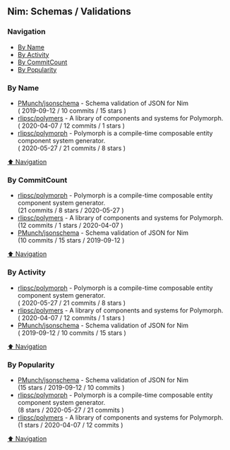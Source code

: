 ## Nim: Schemas / Validations


### Navigation

- [By Name](#by-name)
- [By Activity](#by-activity)
- [By CommitCount](#by-commitcount)
- [By Popularity](#by-popularity)

### By Name
<!-- PROJECTS_LIST -->
- [PMunch/jsonschema](https://github.com/PMunch/jsonschema) - Schema validation of JSON for Nim <br/> ( 2019-09-12 / 10 commits / 15 stars )
- [rlipsc/polymers](https://github.com/rlipsc/polymers) - A library of components and systems for Polymorph. <br/> ( 2020-04-07 / 12 commits / 1 stars )
- [rlipsc/polymorph](https://github.com/rlipsc/polymorph) - Polymorph is a compile-time composable entity component system generator. <br/> ( 2020-05-27 / 21 commits / 8 stars )
<!-- /PROJECTS_LIST -->

[⬆ Navigation](#navigation)

### By CommitCount
<!-- COMMITCOUNT_LIST -->
- [rlipsc/polymorph](https://github.com/rlipsc/polymorph) - Polymorph is a compile-time composable entity component system generator. <br/> (21 commits / 8 stars / 2020-05-27 )
- [rlipsc/polymers](https://github.com/rlipsc/polymers) - A library of components and systems for Polymorph. <br/> (12 commits / 1 stars / 2020-04-07 )
- [PMunch/jsonschema](https://github.com/PMunch/jsonschema) - Schema validation of JSON for Nim <br/> (10 commits / 15 stars / 2019-09-12 )
<!-- /COMMITCOUNT_LIST -->
[⬆ Navigation](#navigation)

### By Activity
<!-- ACTIVITY_LIST -->
- [rlipsc/polymorph](https://github.com/rlipsc/polymorph) - Polymorph is a compile-time composable entity component system generator. <br/> ( 2020-05-27 / 21 commits / 8 stars )
- [rlipsc/polymers](https://github.com/rlipsc/polymers) - A library of components and systems for Polymorph. <br/> ( 2020-04-07 / 12 commits / 1 stars )
- [PMunch/jsonschema](https://github.com/PMunch/jsonschema) - Schema validation of JSON for Nim <br/> ( 2019-09-12 / 10 commits / 15 stars )
<!-- /ACTIVITY_LIST -->

[⬆ Navigation](#navigation)

### By Popularity
<!-- POPULARITY_LIST -->
- [PMunch/jsonschema](https://github.com/PMunch/jsonschema) - Schema validation of JSON for Nim <br/> (15 stars / 2019-09-12 / 10 commits )
- [rlipsc/polymorph](https://github.com/rlipsc/polymorph) - Polymorph is a compile-time composable entity component system generator. <br/> (8 stars / 2020-05-27 / 21 commits )
- [rlipsc/polymers](https://github.com/rlipsc/polymers) - A library of components and systems for Polymorph. <br/> (1 stars / 2020-04-07 / 12 commits )
<!-- /POPULARITY_LIST -->

[⬆ Navigation](#navigation)
